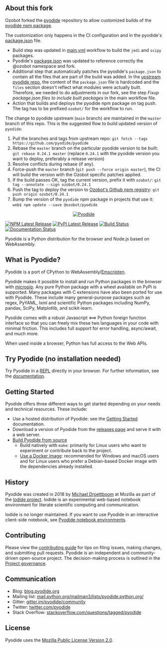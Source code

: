 ## About this fork

Ozobot forked the [pyodide](https://github.com/pyodide/pyodide) repository to allow customized builds of the [pyodide npm package](https://www.npmjs.com/package/pyodide).

The customization only happens in the CI configuration and in the pyodide's [package.json](./src/js/package.json) file.

- Build step was updated in [main.yml](./.github/workflows/main.yml) workflow to build the `jedi` and `scipy` packages.
- Pyodide's [package.json](./src/js/package.json) was updated to reference correctly the @ozobot namespace and fork.
- Additional step that automatically patches the pyodide's `package.json` to contain all the files that are part of the build was added. In the [upstream pyodide repo](https://github.com/pyodide/pyodide), the content of the `package.json` file is hardcoded and the `files` section doesn't reflect what modules were actually built. Therefore, we needed to do adjustments in our fork, see the step *Fixup package.json files to include built packages* in the main workflow file.
- Action that builds and deploys the pyodide npm package on tag push. The tag has to be prefixed `ozobot/` for the workflow to run.

The change to pyodide upstream (`main` branch) are maintained in the `master` branch of this repo. This is the suggested flow to build updated version of `pyodide`:

1. Pull the branches and tags from upstream repo: `git fetch --tags https://github.com/pyodide/pyodide`
2. Rebase the `master` branch on the particular pyodide version to be built: `git rebase 0.24.1 master` (replace `0.24.1` with the pyodide version you want to deploy, preferably a release version)
3. Resolve conflicts during rebase (if any).
4. Force-push the `master` branch (`git push --force origin master`), the CI will build the version with the Ozobot specific patches applied.
5. If the build passes OK, tag the current version, prefix it with `ozobot/`: `git tag --annotate --sign ozobot/0.24.1`
6. Push the tag to deploy the version to [Ozobot's Github npm registry](https://github.com/ozobot/pyodide/pkgs/npm/pyodide): `git push origin ozobot/0.24.1`
7. Bump the version of the `pyodide` npm package in projects that use it: `web$ npm update --save @ozobot/pyodide`


<div align="center">
  <a href="https://github.com/pyodide/pyodide">
  <img src="./docs/_static/img/pyodide-logo-readme.png" alt="Pyodide">
  </a>
</div>

[![NPM Latest Release](https://img.shields.io/npm/v/pyodide)](https://www.npmjs.com/package/pyodide)
[![PyPI Latest Release](https://img.shields.io/pypi/v/pyodide-build.svg)](https://pypi.org/project/pyodide-build/)
[![Build Status](https://circleci.com/gh/pyodide/pyodide.png)](https://circleci.com/gh/pyodide/pyodide)
[![Documentation Status](https://readthedocs.org/projects/pyodide/badge/?version=stable)](https://pyodide.readthedocs.io/?badge=stable)

Pyodide is a Python distribution for the browser and Node.js based on WebAssembly.

## What is Pyodide?

Pyodide is a port of CPython to WebAssembly/[Emscripten](https://emscripten.org/).

Pyodide makes it possible to install and run Python packages in the browser with
[micropip](https://pyodide.org/en/stable/usage/api/micropip-api.html). Any pure
Python package with a wheel available on PyPi is supported. Many packages with C
extensions have also been ported for use with Pyodide. These include many
general-purpose packages such as regex, PyYAML, lxml and scientific Python
packages including NumPy, pandas, SciPy, Matplotlib, and scikit-learn.

Pyodide comes with a robust Javascript ⟺ Python foreign function interface so
that you can freely mix these two languages in your code with minimal friction.
This includes full support for error handling, async/await, and much more.

When used inside a browser, Python has full access to the Web APIs.

## Try Pyodide (no installation needed)

Try Pyodide in a
[REPL](https://pyodide.org/en/stable/console.html) directly in
your browser. For further information, see the
[documentation](https://pyodide.org/en/stable/).

## Getting Started

Pyodide offers three different ways to get started depending on your needs and
technical resources. These include:

- Use a hosted distribution of Pyodide: see the [Getting
  Started](https://pyodide.org/en/stable/usage/quickstart.html) documentation.
- Download a version of Pyodide from the [releases
  page](https://github.com/pyodide/pyodide/releases/) and serve it
  with a web server.
- [Build Pyodide from source](https://pyodide.org/en/stable/development/building-from-sources.html)
  - Build natively with `make`: primarily for Linux users who want to
    experiment or contribute back to the project.
  - [Use a Docker image](https://pyodide.org/en/stable/development/building-from-sources.html#using-docker):
    recommended for Windows and macOS users and for Linux users who prefer a
    Debian-based Docker image with the dependencies already installed.

## History

Pyodide was created in 2018 by [Michael Droettboom](https://github.com/mdboom)
at Mozilla as part of the [Iodide
project](https://github.com/iodide-project/iodide). Iodide is an experimental
web-based notebook environment for literate scientific computing and
communication.

Iodide is no longer maintained. If you want to use Pyodide in an interactive
client-side notebook, see [Pyodide notebook
environments](https://pyodide.org/en/stable/project/related-projects.html#notebook-environments-ides-repls).

## Contributing

Please view the [contributing
guide](https://pyodide.org/en/stable/development/contributing.html) for tips
on filing issues, making changes, and submitting pull requests. Pyodide is an
independent and community-driven open-source project. The decision-making
process is outlined in the [Project
governance](https://pyodide.org/en/stable/project/governance.html).

## Communication

- Blog: [blog.pyodide.org](https://blog.pyodide.org/)
- Mailing list: [mail.python.org/mailman3/lists/pyodide.python.org/](https://mail.python.org/mailman3/lists/pyodide.python.org/)
- Gitter: [gitter.im/pyodide/community](https://gitter.im/pyodide/community)
- Twitter: [twitter.com/pyodide](https://twitter.com/pyodide)
- Stack Overflow: [stackoverflow.com/questions/tagged/pyodide](https://stackoverflow.com/questions/tagged/pyodide)

## License

Pyodide uses the [Mozilla Public License Version
2.0](https://choosealicense.com/licenses/mpl-2.0/).

